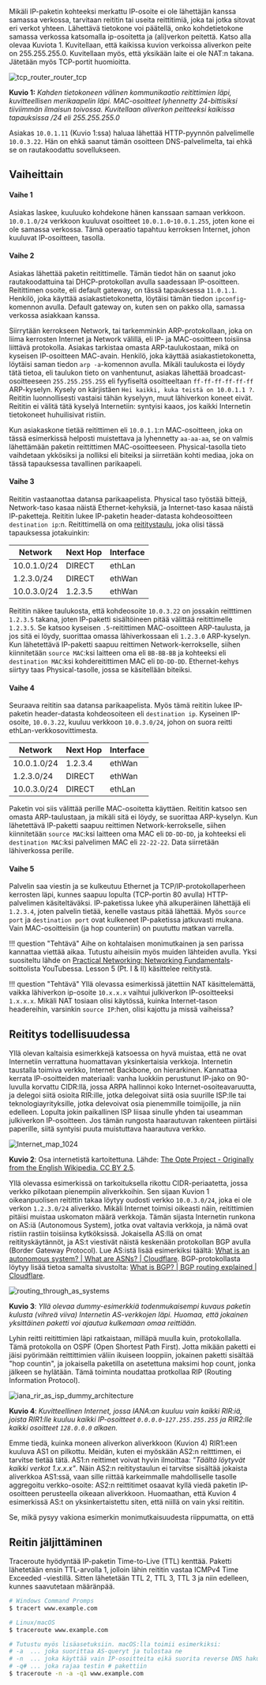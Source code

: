 Mikäli IP-paketin kohteeksi merkattu IP-osoite ei ole lähettäjän kanssa samassa verkossa, tarvitaan reititin tai useita reittitimiä, joka tai jotka sitovat eri verkot yhteen. Lähettävä tietokone voi päätellä, onko kohdetietokone samassa verkossa katsomalla ip-osoitetta ja (ali)verkon peitettä. Katso alla olevaa Kuviota 1. Kuvitellaan, että kaikissa kuvion verkoissa aliverkon peite on 255.255.255.0. Kuvitellaan myös, että yksikään laite ei ole NAT:n takana. Jätetään myös TCP-portit huomioitta.

![tcp_router_router_tcp](../images/tcp_router_router_tcp.svg)

**Kuvio 1:** *Kahden tietokoneen välinen kommunikaatio reitittimien läpi, kuvitteellisen merikaapelin läpi. MAC-osoitteet lyhennetty 24-bittisiksi tiiviimmän ilmaisun toivossa. Kuvitellaan aliverkon peitteeksi kaikissa tapauksissa /24 eli 255.255.255.0*

Asiakas `10.0.1.11` (Kuvio 1:ssa) haluaa lähettää HTTP-pyynnön palvelimelle `10.0.3.22`. Hän on ehkä saanut tämän osoitteen DNS-palvelimelta, tai ehkä se on rautakoodattu sovellukseen.

## Vaiheittain

#### Vaihe 1

Asiakas laskee, kuuluuko kohdekone hänen kanssaan samaan verkkoon. `10.0.1.0/24` verkkoon kuuluvat osoitteet `10.0.1.0`-`10.0.1.255`, joten kone ei ole samassa verkossa. Tämä operaatio tapahtuu kerroksen Internet, johon kuuluvat IP-osoitteen, tasolla.



#### Vaihe 2

Asiakas lähettää paketin reitittimelle. Tämän tiedot hän on saanut joko rautakoodattuina tai DHCP-protokollan avulla saadessaan IP-osoitteen. Reitittimen osoite, eli default gateway, on tässä tapauksessa `11.0.1.1`. Henkilö, joka käyttää asiakastietokonetta, löytäisi tämän tiedon `ipconfig`-komennon avulla. Default gateway on, kuten sen on pakko olla, samassa verkossa asiakkaan kanssa. 

Siirrytään kerrokseen Network, tai tarkemminkin ARP-protokollaan, joka on liima kerrosten Internet ja Network välillä, eli IP- ja MAC-osoitteen toisiinsa liittävä protokolla. Asiakas tarkistaa omasta ARP-taulukostaan, mikä on kyseisen IP-osoitteen MAC-avain. Henkilö, joka käyttää asiakastietokonetta, löytäisi saman tiedon `arp -a`-komennon avulla. Mikäli taulukosta ei löydy tätä tietoa, eli taulukon tieto on vanhentunut, asiakas lähettää broadcast-osoitteeseen `255.255.255.255` eli fyyfiseltä osoitteeltaan `ff-ff-ff-ff-ff-ff` ARP-kyselyn. Kysely on kärjistäen `Hei kaikki, kuka teistä on 10.0.1.1 ?`. Reititin luonnollisesti vastaisi tähän kyselyyn, muut lähiverkon koneet eivät. Reititin ei välitä tätä kyselyä Internetiin: syntyisi kaaos, jos kaikki Internetin tietokoneet huhuilisivat ristiin.

Kun asiakaskone tietää reitittimen eli `10.0.1.1`:n MAC-osoitteen, joka on tässä esimerkissä helposti muistettava ja lyhennetty `aa-aa-aa`, se on valmis lähettämään paketin reittittimen MAC-osoitteeseen. Physical-tasolla tieto vaihdetaan ykkösiksi ja nolliksi eli biteiksi ja siirretään kohti mediaa, joka on tässä tapauksessa tavallinen parikaapeli.



#### Vaihe 3

Reititin vastaanottaa datansa parikaapelista. Physical taso työstää bittejä, Network-taso kasaa näistä Ethernet-kehyksiä, ja Internet-taso kasaa näistä IP-paketteja. Reititin lukee IP-paketin header-datasta kohdeosoitteen `destination ip`:n. Reitittimellä on oma [reititystaulu](https://en.wikipedia.org/wiki/Routing_table), joka olisi tässä tapauksessa jotakuinkin:

| Network     | Next Hop | Interface |
| ----------- | -------- | --------- |
| 10.0.1.0/24 | DIRECT   | ethLan    |
| 1.2.3.0/24  | DIRECT   | ethWan    |
| 10.0.3.0/24 | 1.2.3.5  | ethWan    |

Reititin näkee taulukosta, että kohdeosoite `10.0.3.22` on jossakin reitttimen `1.2.3.5` takana, joten IP-paketti sisältöineen pitää välittää reitittimelle `1.2.3.5`. Se katsoo kyseisen `.5`-reitittimen MAC-osoitteen ARP-taulusta, ja jos sitä ei löydy, suorittaa omassa lähiverkossaan eli `1.2.3.0` ARP-kyselyn. Kun lähetettävä IP-paketti saapuu reittimen Network-kerrokselle, siihen kiinnitetään `source MAC`:ksi laitteen oma eli `BB-BB-BB` ja kohteeksi eli `destination MAC`:ksi kohdereitittimen MAC eli `DD-DD-DD`. Ethernet-kehys siirtyy taas Physical-tasolle, jossa se käsitellään biteiksi.



#### Vaihe 4

Seuraava reititin saa datansa parikaapelista. Myös tämä reititin lukee IP-paketin header-datasta kohdeosoiteen eli `destination ip`. Kyseinen IP-osoite, `10.0.3.22`, kuuluu verkkoon `10.0.3.0/24`, johon on suora reitti ethLan-verkkosovittimesta.

| Network     | Next Hop | Interface |
| ----------- | -------- | --------- |
| 10.0.1.0/24 | 1.2.3.4  | ethWan    |
| 1.2.3.0/24  | DIRECT   | ethWan    |
| 10.0.3.0/24 | DIRECT   | ethLan    |

Paketin voi siis välittää perille MAC-osoitetta käyttäen. Reititin katsoo sen omasta ARP-taulustaan, ja mikäli sitä ei löydy, se suorittaa ARP-kyselyn. Kun lähetettävä IP-paketti saapuu reittimen Network-kerrokselle, siihen kiinnitetään `source MAC`:ksi laitteen oma MAC eli `DD-DD-DD`, ja kohteeksi eli `destination MAC`:ksi palvelimen MAC eli `22-22-22`. Data siirretään lähiverkossa perille.



#### Vaihe 5

Palvelin saa viestin ja se kulkeutuu Ethernet ja TCP/IP-protokollaperheen kerrosten läpi, kunnes saapuu lopulta (TCP-portin 80 avulla) HTTP-palvelimen käsiteltäväksi. IP-paketissa lukee yhä alkuperäinen lähettäjä eli `1.2.3.4`, joten palvelin tietää, kenelle vastaus pitää lähettää. Myös `source port` ja `destination port` ovat kulkeneet IP-paketissa jatkuvasti mukana. Vain MAC-osoitteisiin (ja hop counteriin) on puututtu matkan varrella.



!!! question "Tehtävä"
    Aihe on kohtalaisen monimutkainen ja sen parissa kannattaa viettää aikaa. Tutustu aiheisiin myös muiden lähteiden avulla. Yksi suositeltu lähde on [Practical Networking: Networking Fundamentals](https://www.youtube.com/watch?v=bj-Yfakjllc&list=PLIFyRwBY_4bRLmKfP1KnZA6rZbRHtxmXi)-soittolista YouTubessa. Lesson 5 (Pt. I & II) käsittelee reititystä.



!!! question "Tehtävä"
    Yllä olevassa esimerkissä jätettiin NAT käsittelemättä, vaikka lähiverkon ip-osoite `10.x.x.x` vaihtui julkiverkon IP-osoitteeksi `1.x.x.x`. Mikäli NAT tosiaan olisi käytössä, kuinka Internet-tason headereihin, varsinkin `source IP`:hen, olisi kajottu ja missä vaiheissa?



## Reititys todellisuudessa

Yllä olevan kaltaisia esimerkkejä katsoessa on hyvä muistaa, että ne ovat Internetiin verrattuna huomattavan yksinkertaisia verkkoja. Internetin taustalla toimiva verkko, Internet Backbone, on hierarkinen. Kannattaa kerrata IP-osoitteiden materiaali: vanha luokkiin perustunut IP-jako on 90-luvulla korvattu CIDR:llä, jossa ARPA hallinnoi koko Internet-osoiteavaruutta, ja delegoi siitä osioita RIR:ille, jotka delegoivat siitä osia suurille ISP:lle tai teknologiayrityksille, jotka delevoivat osia pienemmille toimijoille, ja niin edelleen. Lopulta jokin paikallinen ISP liisaa sinulle yhden tai useamman julkiverkon IP-osoitteen. Jos tämän rungosta haarautuvan rakenteen piirtäisi paperille, siitä syntyisi puuta muistuttava haarautuva verkko.

![Internet_map_1024](../images/Internet_map_1024.jpg)

**Kuvio 2**: Osa internetistä kartoitettuna. Lähde: [The Opte Project - Originally from the English Wikipedia. CC BY 2.5](https://commons.wikimedia.org/w/index.php?curid=1538544). 

Yllä olevassa esimerkissä on tarkoituksella rikottu CIDR-periaatetta, jossa verkko pilkotaan pienempiin aliverkkoihin. Sen sijaan Kuvion 1 oikeanpuolisen reitittin takaa löytyy oudosti verkko `10.0.3.0/24`, joka ei ole verkon `1.2.3.0/24` aliverkko. Mikäli Internet toimisi oikeasti näin, reitittimien pitäisi muistaa uskomaton määrä verkkoja. Tämän sijasta Internetin runkona on AS:iä (Autonomous System), jotka ovat valtavia verkkoja, ja nämä ovat ristiin rastiin toisiinsa kytköksissä. Jokaisella AS:llä on omat reitityskäytännöt, ja AS:t viestivät näistä keskenään protokollan BGP avulla (Border Gateway Protocol). Lue AS:istä lisää esimerkiksi täältä: [What is an autonomous system? | What are ASNs? | Cloudflare](https://www.cloudflare.com/learning/network-layer/what-is-an-autonomous-system/). BGP-protokollasta löytyy lisää tietoa samalta sivustolta: [What is BGP? | BGP routing explained | Cloudflare](https://www.cloudflare.com/learning/security/glossary/what-is-bgp/).

![routing_through_as_systems](../images/routing_through_as_systems.png)

**Kuvio 3**: *Yllä olevaa dummy-esimerkkiä todenmukaisempi kuvaus paketin kulusta (vihreä viiva) Internetin AS-verkkojen läpi. Huomaa, että jokainen yksittäinen paketti voi ajautua kulkemaan omaa reittiään.*

Lyhin reitti reitittimien läpi ratkaistaan, milläpä muulla kuin, protokollalla. Tämä protokolla on OSPF (Open Shortest Path First). Jotta mikään paketti ei jäisi pyörimään reittittimien väliin ikuiseen looppiin, jokainen paketti sisältää "hop countin", ja jokaisella paketilla on asetettuna maksimi hop count, jonka jälkeen se hylätään. Tämä toiminta noudattaa protkollaa RIP (Routing Information Protocol).

![iana_rir_as_isp_dummy_architecture](../images/iana_rir_as_isp_dummy_architecture.png)

**Kuvio 4**: *Kuvitteellinen Internet, jossa IANA:an kuuluu vain kaikki RIR:iä, joista RIR1:lle kuuluu kaikki IP-osoitteet `0.0.0.0`-`127.255.255.255` ja RIR2:lle kaikki osoitteet `128.0.0.0` alkaen.* 

Emme tiedä, kuinka moneen aliverkon aliverkkoon (Kuvion 4) RIR1:een kuuluva AS1 on pilkottu. Meidän, kuten ei myöskään AS2:n reitttimen, ei tarvitse tietää tätä. AS1:n reittimet voivat hyvin ilmoittaa: *"Täältä löytyvät kaikki verkot 1.x.x.x"*. Näin AS2:n reititystaulun ei tarvitse sisältää jokaista aliverkkoa AS1:ssä, vaan sille riittää karkeimmalle mahdolliselle tasolle aggregoitu verkko-osoite: AS2:n reittitimet osaavat kyllä viedä paketin IP-osoitteen perusteella oikeaan aliverkkoon. Huomaathan, että Kuvion 4 esimerkissä AS:t on yksinkertaistettu siten, että niillä on vain yksi reititin.

Se, mikä pysyy vakiona esimerkin monimutkaisuudesta riippumatta, on että

## Reitin jäljittäminen

Traceroute hyödyntää IP-paketin Time-to-Live (TTL) kenttää. Paketti lähetetään ensin TTL-arvolla 1, jolloin lähin reititin vastaa ICMPv4 Time Exceeded -viestillä. Sitten lähetetään TTL 2, TTL 3, TTL 3 ja niin edelleen, kunnes saavutetaan määränpää.

```bash
# Windows Command Promps
$ tracert www.example.com

# Linux/macOS
$ traceroute www.example.com

# Tutustu myös lisäasetuksiin. macOS:lla toimii esimerkiksi:
# -a  ... joka suorittaa AS-queryt ja tulostaa ne
# -n  ... joka käyttää vain IP-osoitteita eikä suorita reverse DNS hakuja
# -q# ... joka rajaa testin # pakettiin
$ traceroute -n -a -q1 www.example.com
```